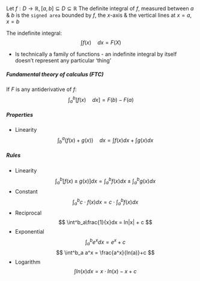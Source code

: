 
Let $f: D → \mathbb{R}, [a, b] \subseteq D \subseteq \mathbb{R}$
	The definite integral of $f$, measured between $a$ & $b$ is the `signed area` bounded by $f$, the $x$-axis & the vertical lines at $x=a, x=b$ 

The indefinite integral:
$$
\int f(x) \quad dx = F(X)
$$
- Is technically a family of functions - an indefinite integral by itself doesn’t represent any particular ‘thing’

##### Fundamental theory of calculus (FTC)
If $F$ is any antiderivative of $f$:
$$
\int_a^b [f(x) \quad dx] = F(b) - F(a)
$$

##### Properties
- Linearity
	$$
\int_b^a(f(x) + g(x)) \quad dx = \int f(x) dx + \int g(x)dx
	$$


##### Rules
- Linearity
$$
\int^b_a[f(x) \pm g(x)]dx = \int_a^b f(x) dx \pm \int_a^b g(x)dx
$$
- Constant
$$
\int^b_a c\cdot f(x)dx = c \cdot \int^b_af(x)dx
$$
- Reciprocal
$$
\int^b_a\frac{1}{x}dx = ln|x| + c
$$
- Exponential
$$
\int^b_a e^x dx = e^x + c
$$
$$
\int^b_a a^x = \frac{a^x}{ln(a)}+c
$$
- Logarithm
$$
\int ln(x) dx = x\cdot ln(x) - x + c
$$
